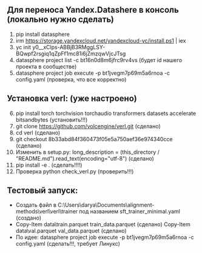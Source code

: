 ## Для переноса Yandex.Datashere в консоль (локально нужно сделать)
1. pip install datasphere 
2. irm https://storage.yandexcloud.net/yandexcloud-yc/install.ps1 | iex
3. yc init
y0__xClps-ABBjB3RMggLSY-BQwpf2rsgiq1qZpFf1mc81i6jZmzqwVjcJTsg
4. datasphere project list -c bt16n0d8m6jfrc9rv4vs (будет id нашего проекта в сообществе)
5. datasphere project job execute -p bt1jvegm7p69m5a6rnoa -c config.yaml  (проверка, что все корректно)

## Установка verl: (уже настроено)
6. pip install torch torchvision torchaudio transformers datasets accelerate bitsandbytes (установить!!!)
7. git clone https://github.com/volcengine/verl.git (сделано)
8. cd verl (сделано)
9. git checkout 8b33abd84f360473f05e5a750aef36e974340cce (сделано)
10. Изменить в setup.py: long_description = (this_directory / "README.md").read_text(encoding="utf-8") (сделано)
11. pip install -e . (сделать!!!!)
12. Проверка python check_verl.py (проверить!!!)

## Тестовый запуск:
- Создать файл в C:\Users\darya\Documents\alignment-methods\verl\verl\trainer под названием sft_trainer_minimal.yaml (создано)
- Copy-Item data\train.parquet train_data.parquet (сделано)
  Copy-Item data\val.parquet val_data.parquet (сделано)
- По идее: datasphere project job execute -p bt1jvegm7p69m5a6rnoa -c config.yaml (сделать!!!, требует Линукс)
